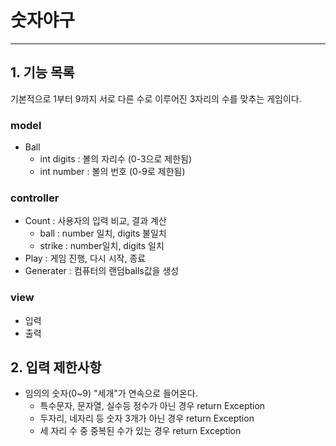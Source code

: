 # 숫자야구

---

## 1. 기능 목록
기본적으로 1부터 9까지 서로 다른 수로 이루어진 3자리의 수를 맞추는 게임이다.

### model
- Ball
  - int digits : 볼의 자리수 (0-3으로 제한됨)
  - int number : 볼의 번호 (0-9로 제한됨)
### controller
- Count : 사용자의 입력 비교, 결과 계산
  - ball : number 일치, digits 불일치
  - strike : number일치, digits 일치
- Play : 게임 진행, 다시 시작, 종료
- Generater : 컴퓨터의 랜덤balls값을 생성
### view
- 입력
- 출력
##  2. 입력 제한사항
- 임의의 숫자(0~9) "세개"가 연속으로 들어온다.
  - 특수문자, 문자열, 실수등 정수가 아닌 경우 return Exception
  - 두자리, 네자리 등 숫자 3개가 아닌 경우 return Exception
  - 세 자리 수 중 중복된 수가 있는 경우 return Exception